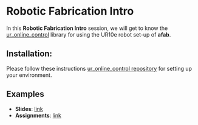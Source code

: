 # Robotic Fabrication Intro

In this **Robotic Fabrication Intro** session, we will get to know the [ur_online_control](https://github.com/augmentedfabricationlab/ur_online_control) library for using the UR10e robot set-up of **afab**.

## Installation:

Please follow these instructions 
[ur_online_control repository](https://github.com/augmentedfabricationlab/ur_online_control) 
for setting up your environment.

## Examples

* **Slides**: [link](https://docs.google.com/presentation/d/19nUD1BtVVD-lCfMlRHDrsk5dOtg0pKxJBh61wjs6fZQ/edit?usp=sharing)
* **Assignments**: [link](assignments/README.md)

